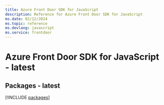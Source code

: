 ```yaml
---
title: Azure Front Door SDK for JavaScript
description: Reference for Azure Front Door SDK for JavaScript
ms.date: 02/12/2024
ms.topic: reference
ms.devlang: javascript
ms.service: frontdoor
---
```

# Azure Front Door SDK for JavaScript - latest
## Packages - latest
[!INCLUDE [packages](front-door-index.md)]